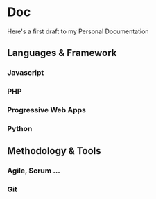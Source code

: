 # Doc

Here's a first draft to my Personal Documentation

## Languages & Framework

### Javascript

### PHP

### Progressive Web Apps

### Python

## Methodology & Tools

### Agile, Scrum ...

### Git


